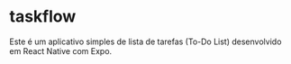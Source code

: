 # taskflow
Este é um aplicativo simples de lista de tarefas (To-Do List) desenvolvido em React Native com Expo.
